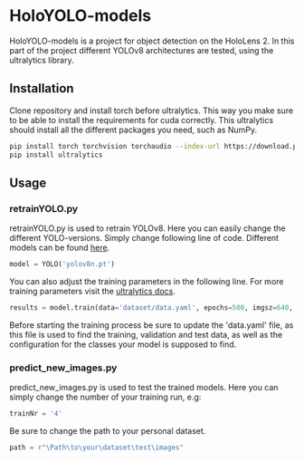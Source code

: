 # HoloYOLO-models

HoloYOLO-models is a project for object detection on the HoloLens 2. In this part of the project different YOLOv8
architectures are tested, using the ultralytics library.

## Installation

Clone repository and install torch before ultralytics. This way you make sure to be able to install the requirements
for cuda correctly. This ultralytics should install all the different packages you need, such as NumPy.

```bash
pip install torch torchvision torchaudio --index-url https://download.pytorch.org/whl/cu121
pip install ultralytics
```

## Usage

### retrainYOLO.py

retrainYOLO.py is used to retrain YOLOv8. Here you can easily change the different YOLO-versions.
Simply change following line of code. Different models can be found [here](https://docs.ultralytics.com/models/).

```python
model = YOLO('yolov8n.pt')
```

You can also adjust the training parameters in the following line. For more training parameters visit 
the [ultralytics docs](https://docs.ultralytics.com/modes/train/#train-settings).

```python
results = model.train(data='dataset/data.yaml', epochs=500, imgsz=640, batch=64, patience=100, device=gpu)
```

Before starting the training process be sure to update the 'data.yaml' file, as this file is used to find the training,
validation and test data, as well as the configuration for the classes your model is supposed to find.


### predict_new_images.py

predict_new_images.py is used to test the trained models. Here you can simply change the number of your training run, e.g:

```python
trainNr = '4'
```

Be sure to change the path to your personal dataset.

```python
path = r"\Path\to\your\dataset\test\images"
```
